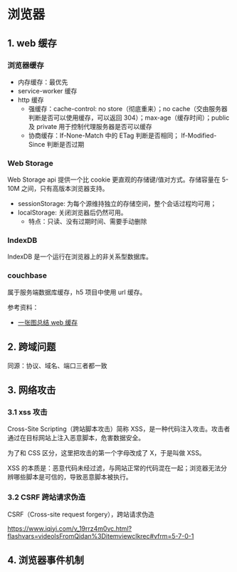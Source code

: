 # 浏览器

## 1. web 缓存

### 浏览器缓存

- 内存缓存：最优先
- service-worker 缓存
- http 缓存
  - 强缓存：cache-control: no store（彻底重来）；no cache（交由服务器判断是否可以使用缓存，可以返回 304）；max-age（缓存时间）；public 及 private 用于控制代理服务器是否可以缓存
  - 协商缓存：If-None-Match 中的 ETag 判断是否相同； If-Modified-Since 判断是否过期

### Web Storage

Web Storage api 提供一个比 cookie 更直观的存储键/值对方式。存储容量在 5-10M 之间，只有高版本浏览器支持。

- sessionStorage: 为每个源维持独立的存储空间，整个会话过程均可用；
- localStorage: 关闭浏览器后仍然可用。
  - 特点：只读、没有过期时间、需要手动删除

### IndexDB

IndexDB 是一个运行在浏览器上的非关系型数据库。

### couchbase

属于服务端数据库缓存，h5 项目中使用 url 缓存。

参考资料：

- [一张图总结 web 缓存](https://segmentfault.com/a/1190000018120629)

## 2. 跨域问题

同源：协议、域名、端口三者都一致

## 3. 网络攻击

### 3.1 xss 攻击

Cross-Site Scripting（跨站脚本攻击）简称 XSS，是一种代码注入攻击。攻击者通过在目标网站上注入恶意脚本，危害数据安全。

为了和 CSS 区分，这里把攻击的第一个字母改成了 X，于是叫做 XSS。

XSS 的本质是：恶意代码未经过滤，与网站正常的代码混在一起；浏览器无法分辨哪些脚本是可信的，导致恶意脚本被执行。

### 3.2 CSRF 跨站请求伪造

CSRF（Cross-site request forgery），跨站请求伪造

https://www.iqiyi.com/v_19rrz4m0vc.html?flashvars=videoIsFromQidan%3Ditemviewclkrec#vfrm=5-7-0-1

## 4. 浏览器事件机制
